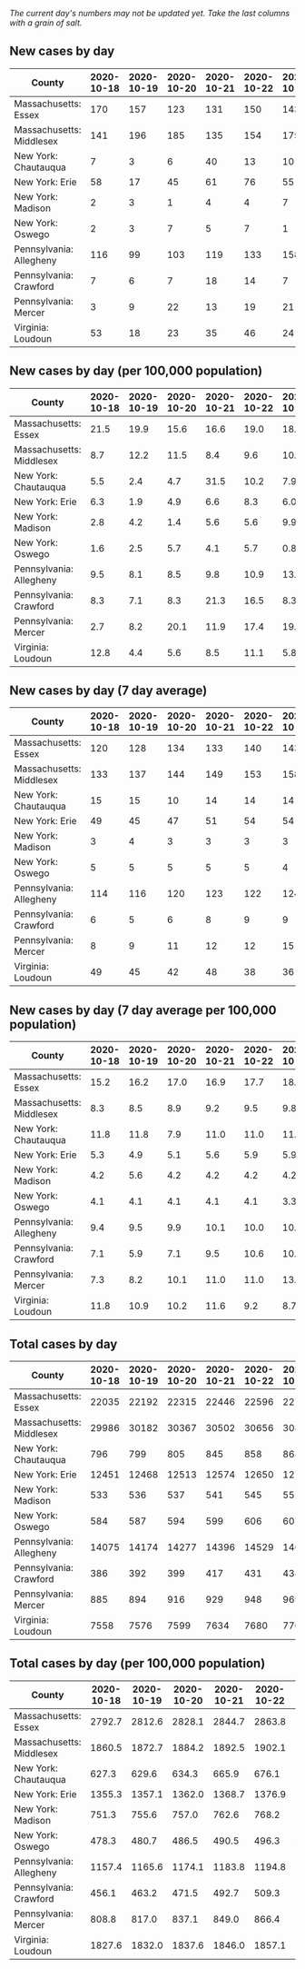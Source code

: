 _The current day's numbers may not be updated yet. Take the last columns with a grain of salt._
## New cases by day

| County | 2020-10-18 | 2020-10-19 | 2020-10-20 | 2020-10-21 | 2020-10-22 | 2020-10-23 | 2020-10-24 |
| --- | --- | --- | --- | --- | --- | --- | --- |
| Massachusetts: Essex | 170 | 157 | 123 | 131 | 150 | 143 | 200 |
| Massachusetts: Middlesex | 141 | 196 | 185 | 135 | 154 | 175 | 201 |
| New York: Chautauqua | 7 | 3 | 6 | 40 | 13 | 10 | 9 |
| New York: Erie | 58 | 17 | 45 | 61 | 76 | 55 | 77 |
| New York: Madison | 2 | 3 | 1 | 4 | 4 | 7 | 5 |
| New York: Oswego | 2 | 3 | 7 | 5 | 7 | 1 | 2 |
| Pennsylvania: Allegheny | 116 | 99 | 103 | 119 | 133 | 158 | 131 |
| Pennsylvania: Crawford | 7 | 6 | 7 | 18 | 14 | 7 | 11 |
| Pennsylvania: Mercer | 3 | 9 | 22 | 13 | 19 | 21 | 15 |
| Virginia: Loudoun | 53 | 18 | 23 | 35 | 46 | 24 | 26 |

## New cases by day (per 100,000 population)

| County | 2020-10-18 | 2020-10-19 | 2020-10-20 | 2020-10-21 | 2020-10-22 | 2020-10-23 | 2020-10-24 |
| --- | --- | --- | --- | --- | --- | --- | --- |
| Massachusetts: Essex | 21.5 | 19.9 | 15.6 | 16.6 | 19.0 | 18.1 | 25.3 |
| Massachusetts: Middlesex | 8.7 | 12.2 | 11.5 | 8.4 | 9.6 | 10.9 | 12.5 |
| New York: Chautauqua | 5.5 | 2.4 | 4.7 | 31.5 | 10.2 | 7.9 | 7.1 |
| New York: Erie | 6.3 | 1.9 | 4.9 | 6.6 | 8.3 | 6.0 | 8.4 |
| New York: Madison | 2.8 | 4.2 | 1.4 | 5.6 | 5.6 | 9.9 | 7.0 |
| New York: Oswego | 1.6 | 2.5 | 5.7 | 4.1 | 5.7 | 0.8 | 1.6 |
| Pennsylvania: Allegheny | 9.5 | 8.1 | 8.5 | 9.8 | 10.9 | 13.0 | 10.8 |
| Pennsylvania: Crawford | 8.3 | 7.1 | 8.3 | 21.3 | 16.5 | 8.3 | 13.0 |
| Pennsylvania: Mercer | 2.7 | 8.2 | 20.1 | 11.9 | 17.4 | 19.2 | 13.7 |
| Virginia: Loudoun | 12.8 | 4.4 | 5.6 | 8.5 | 11.1 | 5.8 | 6.3 |

## New cases by day (7 day average)

| County | 2020-10-18 | 2020-10-19 | 2020-10-20 | 2020-10-21 | 2020-10-22 | 2020-10-23 | 2020-10-24 |
| --- | --- | --- | --- | --- | --- | --- | --- |
| Massachusetts: Essex | 120 | 128 | 134 | 133 | 140 | 143 | 153 |
| Massachusetts: Middlesex | 133 | 137 | 144 | 149 | 153 | 158 | 170 |
| New York: Chautauqua | 15 | 15 | 10 | 14 | 14 | 14 | 13 |
| New York: Erie | 49 | 45 | 47 | 51 | 54 | 54 | 56 |
| New York: Madison | 3 | 4 | 3 | 3 | 3 | 3 | 4 |
| New York: Oswego | 5 | 5 | 5 | 5 | 5 | 4 | 4 |
| Pennsylvania: Allegheny | 114 | 116 | 120 | 123 | 122 | 124 | 123 |
| Pennsylvania: Crawford | 6 | 5 | 6 | 8 | 9 | 9 | 10 |
| Pennsylvania: Mercer | 8 | 9 | 11 | 12 | 12 | 15 | 15 |
| Virginia: Loudoun | 49 | 45 | 42 | 48 | 38 | 36 | 32 |

## New cases by day (7 day average per 100,000 population)

| County | 2020-10-18 | 2020-10-19 | 2020-10-20 | 2020-10-21 | 2020-10-22 | 2020-10-23 | 2020-10-24 |
| --- | --- | --- | --- | --- | --- | --- | --- |
| Massachusetts: Essex | 15.2 | 16.2 | 17.0 | 16.9 | 17.7 | 18.1 | 19.4 |
| Massachusetts: Middlesex | 8.3 | 8.5 | 8.9 | 9.2 | 9.5 | 9.8 | 10.5 |
| New York: Chautauqua | 11.8 | 11.8 | 7.9 | 11.0 | 11.0 | 11.0 | 10.2 |
| New York: Erie | 5.3 | 4.9 | 5.1 | 5.6 | 5.9 | 5.9 | 6.1 |
| New York: Madison | 4.2 | 5.6 | 4.2 | 4.2 | 4.2 | 4.2 | 5.6 |
| New York: Oswego | 4.1 | 4.1 | 4.1 | 4.1 | 4.1 | 3.3 | 3.3 |
| Pennsylvania: Allegheny | 9.4 | 9.5 | 9.9 | 10.1 | 10.0 | 10.2 | 10.1 |
| Pennsylvania: Crawford | 7.1 | 5.9 | 7.1 | 9.5 | 10.6 | 10.6 | 11.8 |
| Pennsylvania: Mercer | 7.3 | 8.2 | 10.1 | 11.0 | 11.0 | 13.7 | 13.7 |
| Virginia: Loudoun | 11.8 | 10.9 | 10.2 | 11.6 | 9.2 | 8.7 | 7.7 |

## Total cases by day

| County | 2020-10-18 | 2020-10-19 | 2020-10-20 | 2020-10-21 | 2020-10-22 | 2020-10-23 | 2020-10-24 |
| --- | --- | --- | --- | --- | --- | --- | --- |
| Massachusetts: Essex | 22035 | 22192 | 22315 | 22446 | 22596 | 22739 | 22939 |
| Massachusetts: Middlesex | 29986 | 30182 | 30367 | 30502 | 30656 | 30831 | 31032 |
| New York: Chautauqua | 796 | 799 | 805 | 845 | 858 | 868 | 877 |
| New York: Erie | 12451 | 12468 | 12513 | 12574 | 12650 | 12705 | 12782 |
| New York: Madison | 533 | 536 | 537 | 541 | 545 | 552 | 557 |
| New York: Oswego | 584 | 587 | 594 | 599 | 606 | 607 | 609 |
| Pennsylvania: Allegheny | 14075 | 14174 | 14277 | 14396 | 14529 | 14687 | 14818 |
| Pennsylvania: Crawford | 386 | 392 | 399 | 417 | 431 | 438 | 449 |
| Pennsylvania: Mercer | 885 | 894 | 916 | 929 | 948 | 969 | 984 |
| Virginia: Loudoun | 7558 | 7576 | 7599 | 7634 | 7680 | 7704 | 7730 |

## Total cases by day (per 100,000 population)

| County | 2020-10-18 | 2020-10-19 | 2020-10-20 | 2020-10-21 | 2020-10-22 | 2020-10-23 | 2020-10-24 |
| --- | --- | --- | --- | --- | --- | --- | --- |
| Massachusetts: Essex | 2792.7 | 2812.6 | 2828.1 | 2844.7 | 2863.8 | 2881.9 | 2907.2 |
| Massachusetts: Middlesex | 1860.5 | 1872.7 | 1884.2 | 1892.5 | 1902.1 | 1913.0 | 1925.4 |
| New York: Chautauqua | 627.3 | 629.6 | 634.3 | 665.9 | 676.1 | 684.0 | 691.1 |
| New York: Erie | 1355.3 | 1357.1 | 1362.0 | 1368.7 | 1376.9 | 1382.9 | 1391.3 |
| New York: Madison | 751.3 | 755.6 | 757.0 | 762.6 | 768.2 | 778.1 | 785.2 |
| New York: Oswego | 478.3 | 480.7 | 486.5 | 490.5 | 496.3 | 497.1 | 498.7 |
| Pennsylvania: Allegheny | 1157.4 | 1165.6 | 1174.1 | 1183.8 | 1194.8 | 1207.8 | 1218.5 |
| Pennsylvania: Crawford | 456.1 | 463.2 | 471.5 | 492.7 | 509.3 | 517.6 | 530.6 |
| Pennsylvania: Mercer | 808.8 | 817.0 | 837.1 | 849.0 | 866.4 | 885.5 | 899.3 |
| Virginia: Loudoun | 1827.6 | 1832.0 | 1837.6 | 1846.0 | 1857.1 | 1862.9 | 1869.2 |
